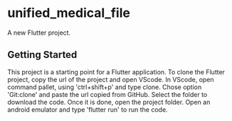# unified_medical_file

A new Flutter project.

## Getting Started

This project is a starting point for a Flutter application.
To clone the Flutter project, copy the url of the project and open VScode. In VScode, open command pallet, using 'ctrl+shift+p' and type clone. Chose option 'Git:clone' and paste the url copied from GitHub. Select the folder to download the code. Once it is done, open the project folder. Open an android emulator and type 'flutter run' to run the code.
